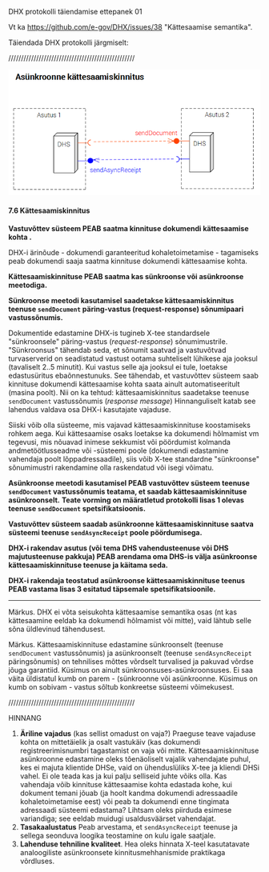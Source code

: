 DHX protokolli täiendamise ettepanek 01

Vt ka https://github.com/e-gov/DHX/issues/38 "Kättesaamise semantika".

Täiendada DHX protokolli järgmiselt:

//////////////////////////////////////////////////

![](../img/DHX-SendAsyncReceipt.PNG)

#### 7.6 Kättesaamiskinnitus
__Vastuvõttev süsteem PEAB saatma kinnituse dokumendi kättesaamise kohta .__

DHX-i ärinõude - dokumendi garanteeritud kohaletoimetamise - tagamiseks peab dokumendi saaja saatma kinnituse dokumendi kättesaamise kohta. 

__Kättesaamiskinnituse PEAB saatma kas sünkroonse või asünkroonse meetodiga.__

__Sünkroonse meetodi kasutamisel saadetakse kättesaamiskinnitus teenuse `sendDocument` päring-vastus (request-response) sõnumipaari vastussõnumis.__

Dokumentide edastamine DHX-is tugineb X-tee standardsele "sünkroonsele" päring-vastus (_request-response_) sõnumimustrile. "Sünkroonsus" tähendab seda, et sõnumit saatvad ja vastuvõtvad turvaserverid on seadistatud vastust ootama suhteliselt lühikese aja jooksul (tavaliselt 2..5 minutit). Kui vastus selle aja jooksul ei tule, loetakse edastusüritus ebaõnnestunuks. See tähendab, et vastuvõttev süsteem saab kinnituse dokumendi kättesaamise kohta saata ainult automatiseeritult (masina poolt). Nii on ka tehtud: kättesaamiskinnitus saadetakse teenuse `sendDocument` vastussõnumis (_response message_) Hinnanguliselt katab see lahendus valdava osa DHX-i kasutajate vajaduse.

Siiski võib olla süsteeme, mis vajavad kättesaamiskinnituse koostamiseks rohkem aega. Kui kättesaamise osaks loetakse ka dokumendi hõlmamist vm tegevusi, mis nõuavad inimese sekkumist või pöördumist kolmanda andmetöötlusseadme või -süsteemi poole (dokumendi edastamine vahendaja poolt lõppadressaadile), siis võib X-tee standardne "sünkroonse" sõnumimustri rakendamine olla raskendatud või isegi võimatu.

__Asünkroonse meetodi kasutamisel PEAB vastuvõttev süsteem teenuse `sendDocument` vastussõnumis teatama, et saadab kättesaamiskinnituse asünkroonselt.__
__Teate vorming on määratletud protokolli lisas 1 olevas teenuse `sendDocument` spetsifikatsioonis.__

__Vastuvõttev süsteem saadab asünkroonne kättesaamiskinnituse saatva süsteemi teenuse `sendAsyncReceipt` poole pöördumisega.__

__DHX-i rakendav asutus (või tema DHS vahendusteenuse või DHS majutusteenuse pakkuja) PEAB arendama oma DHS-is välja asünkroonse kättesaamiskinnituse teenuse ja käitama seda.__

__DHX-i rakendaja teostatud asünkroonse kättesaamiskinnituse teenus PEAB vastama lisas 3 esitatud täpsemale spetsifikatsioonile.__

----

Märkus. DHX ei võta seisukohta kättesaamise semantika osas (nt kas kättesaamine eeldab ka dokumendi hõlmamist või mitte), vaid lähtub selle sõna üldlevinud tähendusest. 

Märkus. Kättesaamiskinnituse edastamine sünkroonselt (teenuse `sendDocument` vastussõnumis) ja asünkroonselt (teenuse `sendAsyncReceipt` päringsõnumis) on tehnilises mõttes võrdselt turvalised ja pakuvad võrdse jõuga garantiid. Küsimus on ainult sünkroonsuses-asünkroonsuses.  Ei saa väita üldistatul kumb on parem - (sünkroonne või asünkroonne. Küsimus on kumb on sobivam - vastus sõltub konkreetse süsteemi võimekusest.

//////////////////////////////////////////////////


HINNANG

1. __Äriline vajadus__ (kas sellist omadust on vaja?) Praeguse teave vajaduse kohta on mittetäielik ja osalt vastukäiv (kas dokumendi registreerimisnumbri tagastamist on vaja või mitte. Kättesaamiskinnituse asünkroonne edastamine oleks tõenäoliselt vajalik vahendajate puhul, kes ei majuta klientide DHSe, vaid on ühenduslüliks X-tee ja kliendi DHSi vahel. Ei ole teada kas ja kui palju selliseid juhte võiks olla. Kas vahendaja võib kinnituse kättesaamise kohta edastada kohe, kui dokument temani jõuab (ja hoolt kandma dokumendi adressaadile kohaletoimetamise eest) või peab ta dokumendi enne tingimata adressaadi süsteemi edastama? Lihtsam oleks piirduda esimese variandiga; see eeldab muidugi usaldusväärset vahendajat.
2. __Tasakaalustatus__ Peab arvestama, et `sendAsyncReceipt` teenuse ja sellega seonduva loogika teostamine on kulu igale saatjale.
3. __Lahenduse tehniline kvaliteet__. Hea oleks hinnata X-teel kasutatavate analoogiliste asünkroonsete kinnitusmehhanismide praktikaga võrdluses.

